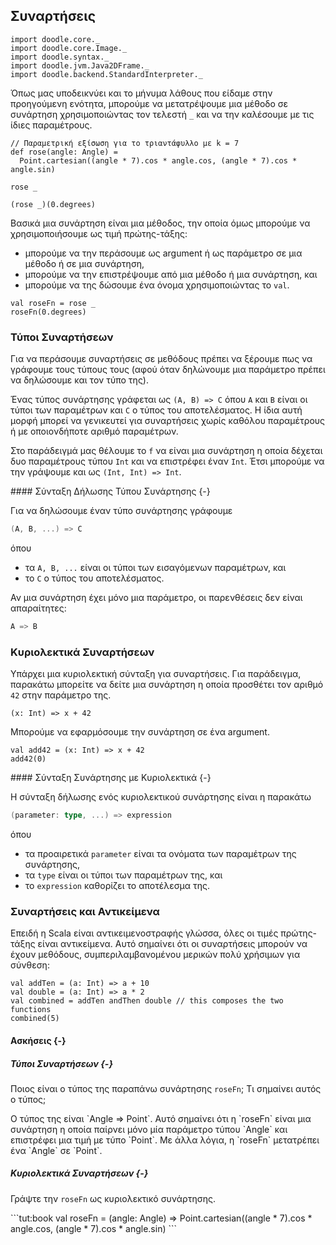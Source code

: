 ## Συναρτήσεις

```tut:invisible
import doodle.core._
import doodle.core.Image._
import doodle.syntax._
import doodle.jvm.Java2DFrame._
import doodle.backend.StandardInterpreter._
```

Όπως μας υποδεικνύει και το μήνυμα λάθους που είδαμε στην προηγούμενη ενότητα, μπορούμε να μετατρέψουμε μια μέθοδο σε συνάρτηση χρησιμοποιώντας τον τελεστή `_` και να την καλέσουμε με τις ίδιες παραμέτρους.


```tut:silent:book
// Παραμετρική εξίσωση για το τριαντάφυλλο με k = 7
def rose(angle: Angle) =
  Point.cartesian((angle * 7).cos * angle.cos, (angle * 7).cos * angle.sin)
```
```tut:book
rose _

(rose _)(0.degrees)
```

Βασικά μια συνάρτηση είναι μια μέθοδος, την οποία όμως μπορούμε να χρησιμοποιήσουμε ως τιμή πρώτης-τάξης:

- μπορούμε να την περάσουμε ως argument ή ως παράμετρο σε μια μέθοδο ή σε μια συνάρτηση,
- μπορούμε να την επιστρέψουμε από μια μέθοδο ή μια συνάρτηση, και
- μπορούμε να της δώσουμε ένα όνομα χρησιμοποιώντας το `val`.

```tut:book
val roseFn = rose _
roseFn(0.degrees)
```


### Τύποι Συναρτήσεων

Για να περάσουμε συναρτήσεις σε μεθόδους πρέπει να ξέρουμε πως να γράφουμε τους τύπους τους (αφού όταν δηλώνουμε μια παράμετρο πρέπει να δηλώσουμε και τον τύπο της).

Ένας τύπος συνάρτησης γράφεται ως `(A, B) => C` όπου `A` και `B` είναι οι τύποι των παραμέτρων και `C` ο τύπος του αποτελέσματος.
Η ίδια αυτή μορφή μπορεί να γενικευτεί για  συναρτήσεις χωρίς καθόλου παραμέτρους ή με οποιονδήποτε αριθμό παραμέτρων.

Στο παράδειγμά μας θέλουμε το `f` να είναι μια συνάρτηση η οποία δέχεται δυο παραμέτρους τύπου `Int` και να επιστρέφει έναν `Int`. Έτσι μπορούμε να την γράψουμε και ως `(Int, Int) => Int`.

<div class="callout callout-info">
#### Σύνταξη Δήλωσης Τύπου Συνάρτησης {-}

Για να δηλώσουμε έναν τύπο συνάρτησης γράφουμε

```scala
(A, B, ...) => C
```

όπου

- τα `A, B, ...` είναι οι τύποι των εισαγόμενων παραμέτρων, και
- το `C` ο τύπος του αποτελέσματος.

Αν μια συνάρτηση έχει μόνο μια παράμετρο, οι παρενθέσεις δεν είναι απαραίτητες:

```scala
A => B
```
</div>


### Κυριολεκτικά Συναρτήσεων

Υπάρχει μια κυριολεκτική σύνταξη για συναρτήσεις.
Για παράδειγμα, παρακάτω μπορείτε να δείτε μια συνάρτηση η οποία προσθέτει τον αριθμό `42` στην παράμετρο της.

```tut:book
(x: Int) => x + 42
```

Μπορούμε να εφαρμόσουμε την συνάρτηση σε ένα argument.

```tut:book
val add42 = (x: Int) => x + 42
add42(0)
```

<div class="callout callout-info">
#### Σύνταξη Συνάρτησης με Κυριολεκτικά {-}

Η σύνταξη δήλωσης ενός κυριολεκτικού συνάρτησης είναι η παρακάτω

```scala
(parameter: type, ...) => expression
```

όπου
- τα προαιρετικά `parameter` είναι τα ονόματα των παραμέτρων της συνάρτησης,
- τα `type` είναι οι τύποι των παραμέτρων της, και
- το `expression` καθορίζει το αποτέλεσμα της.
</div>


### Συναρτήσεις και Αντικείμενα

Επειδή η Scala είναι αντικειμενοστραφής γλώσσα, όλες οι τιμές πρώτης-τάξης είναι αντικείμενα.
Αυτό σημαίνει ότι οι συναρτήσεις μπορούν να έχουν μεθόδους, συμπεριλαμβανομένου μερικών πολύ χρήσιμων για σύνθεση:

```tut:book
val addTen = (a: Int) => a + 10
val double = (a: Int) => a * 2
val combined = addTen andThen double // this composes the two functions
combined(5)
```

#### Ασκήσεις {-}

##### Τύποι Συναρτήσεων {-}

Ποιoς είναι ο τύπος της παραπάνω συνάρτησης `roseFn`; Τι σημαίνει αυτός ο τύπος;

<div class="solution">
Ο τύπος της είναι `Angle => Point`. Αυτό σημαίνει ότι η `roseFn` είναι μια συνάρτηση η οποία παίρνει μόνο μία παράμετρο τύπου `Angle` και επιστρέφει μια τιμή με τύπο `Point`. Με άλλα λόγια, η `roseFn` μετατρέπει ένα `Angle` σε `Point`.
</div>

##### Κυριολεκτικά Συναρτήσεων {-}

Γράψτε την `roseFn` ως κυριολεκτικό συνάρτησης.

<div class="solution">
```tut:book
val roseFn = (angle: Angle) =>
  Point.cartesian((angle * 7).cos * angle.cos, (angle * 7).cos * angle.sin)
```
</div>


